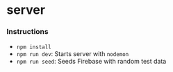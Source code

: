 # server

### Instructions

- `npm install` 
- `npm run dev`: Starts server with `nodemon`
- `npm run seed`: Seeds Firebase with random test data
